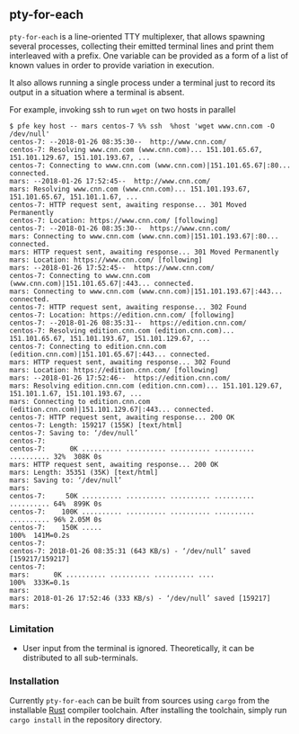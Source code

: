 pty-for-each
------------

`pty-for-each` is a line-oriented TTY multiplexer, that allows spawning several
processes, collecting their emitted terminal lines and print them interleaved
with a prefix. One variable can be provided as a form of a list of known values
in order to provide variation in execution.

It also allows running a single process under a terminal just to record its
output in a situation where a terminal is absent.

For example, invoking ssh to run `wget` on two hosts in parallel

```
$ pfe key host -- mars centos-7 %% ssh  %host 'wget www.cnn.com -O /dev/null'
centos-7: --2018-01-26 08:35:30--  http://www.cnn.com/
centos-7: Resolving www.cnn.com (www.cnn.com)... 151.101.65.67, 151.101.129.67, 151.101.193.67, ...
centos-7: Connecting to www.cnn.com (www.cnn.com)|151.101.65.67|:80... connected.
mars: --2018-01-26 17:52:45--  http://www.cnn.com/
mars: Resolving www.cnn.com (www.cnn.com)... 151.101.193.67, 151.101.65.67, 151.101.1.67, ...
centos-7: HTTP request sent, awaiting response... 301 Moved Permanently
centos-7: Location: https://www.cnn.com/ [following]
centos-7: --2018-01-26 08:35:30--  https://www.cnn.com/
mars: Connecting to www.cnn.com (www.cnn.com)|151.101.193.67|:80... connected.
mars: HTTP request sent, awaiting response... 301 Moved Permanently
mars: Location: https://www.cnn.com/ [following]
mars: --2018-01-26 17:52:45--  https://www.cnn.com/
centos-7: Connecting to www.cnn.com (www.cnn.com)|151.101.65.67|:443... connected.
mars: Connecting to www.cnn.com (www.cnn.com)|151.101.193.67|:443... connected.
centos-7: HTTP request sent, awaiting response... 302 Found
centos-7: Location: https://edition.cnn.com/ [following]
centos-7: --2018-01-26 08:35:31--  https://edition.cnn.com/
centos-7: Resolving edition.cnn.com (edition.cnn.com)... 151.101.65.67, 151.101.193.67, 151.101.129.67, ...
centos-7: Connecting to edition.cnn.com (edition.cnn.com)|151.101.65.67|:443... connected.
mars: HTTP request sent, awaiting response... 302 Found
mars: Location: https://edition.cnn.com/ [following]
mars: --2018-01-26 17:52:46--  https://edition.cnn.com/
mars: Resolving edition.cnn.com (edition.cnn.com)... 151.101.129.67, 151.101.1.67, 151.101.193.67, ...
mars: Connecting to edition.cnn.com (edition.cnn.com)|151.101.129.67|:443... connected.
centos-7: HTTP request sent, awaiting response... 200 OK
centos-7: Length: 159217 (155K) [text/html]
centos-7: Saving to: ‘/dev/null’
centos-7:
centos-7:      0K .......... .......... .......... .......... .......... 32%  308K 0s
mars: HTTP request sent, awaiting response... 200 OK
mars: Length: 35351 (35K) [text/html]
mars: Saving to: ‘/dev/null’
mars:
centos-7:     50K .......... .......... .......... .......... .......... 64%  899K 0s
centos-7:    100K .......... .......... .......... .......... .......... 96% 2.05M 0s
centos-7:    150K .....                                                 100%  141M=0.2s
centos-7:
centos-7: 2018-01-26 08:35:31 (643 KB/s) - ‘/dev/null’ saved [159217/159217]
centos-7:
mars:      0K .......... .......... .......... ....                 100%  333K=0.1s
mars:
mars: 2018-01-26 17:52:46 (333 KB/s) - ‘/dev/null’ saved [159217]
mars:
```

### Limitation

* User input from the terminal is ignored. Theoretically, it can be distributed to
all sub-terminals.

### Installation

Currently `pty-for-each` can be built from sources using `cargo` from the installable
[Rust](https://www.rust-lang.org/en-US/install.html) compiler toolchain. After installing
the toolchain, simply run `cargo install` in the repository directory.
